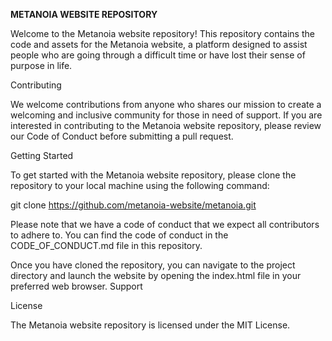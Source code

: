 **METANOIA WEBSITE REPOSITORY**

Welcome to the Metanoia website repository! This repository contains the code and assets for the Metanoia website, a platform designed to assist people who are going through a difficult time or have lost their sense of purpose in life.

Contributing

We welcome contributions from anyone who shares our mission to create a welcoming and inclusive community for those in need of support. If you are interested in contributing to the Metanoia website repository, please review our Code of Conduct before submitting a pull request.

Getting Started

To get started with the Metanoia website repository, please clone the repository to your local machine using the following command:


git clone https://github.com/metanoia-website/metanoia.git

Please note that we have a code of conduct that we expect all contributors to adhere to. You can find the code of conduct in the CODE_OF_CONDUCT.md file in this repository.

Once you have cloned the repository, you can navigate to the project directory and launch the website by opening the index.html file in your preferred web browser.
Support

License

The Metanoia website repository is licensed under the MIT License.
